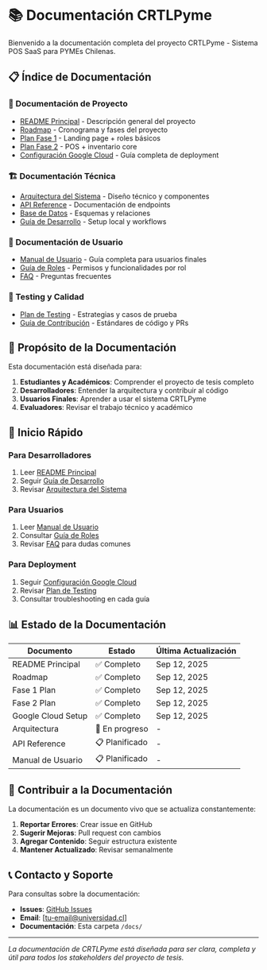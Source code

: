 
# 📚 Documentación CRTLPyme

Bienvenido a la documentación completa del proyecto CRTLPyme - Sistema POS SaaS para PYMEs Chilenas.

## 📋 Índice de Documentación

### 📖 Documentación de Proyecto
- [README Principal](../README.md) - Descripción general del proyecto
- [Roadmap](../ROADMAP.md) - Cronograma y fases del proyecto
- [Plan Fase 1](../FASE-1-PLAN.md) - Landing page + roles básicos
- [Plan Fase 2](../FASE-2-PLAN.md) - POS + inventario core
- [Configuración Google Cloud](../GOOGLE-CLOUD-SETUP.md) - Guía completa de deployment

### 🏗️ Documentación Técnica
- [Arquitectura del Sistema](./architecture.md) - Diseño técnico y componentes
- [API Reference](./api.md) - Documentación de endpoints
- [Base de Datos](./database.md) - Esquemas y relaciones
- [Guía de Desarrollo](./development.md) - Setup local y workflows

### 👥 Documentación de Usuario
- [Manual de Usuario](./user-manual.md) - Guía completa para usuarios finales
- [Guía de Roles](./roles-guide.md) - Permisos y funcionalidades por rol
- [FAQ](./faq.md) - Preguntas frecuentes

### 🧪 Testing y Calidad
- [Plan de Testing](./testing.md) - Estrategias y casos de prueba
- [Guía de Contribución](./contributing.md) - Estándares de código y PRs

## 🎯 Propósito de la Documentación

Esta documentación está diseñada para:

1. **Estudiantes y Académicos**: Comprender el proyecto de tesis completo
2. **Desarrolladores**: Entender la arquitectura y contribuir al código
3. **Usuarios Finales**: Aprender a usar el sistema CRTLPyme
4. **Evaluadores**: Revisar el trabajo técnico y académico

## 🚀 Inicio Rápido

### Para Desarrolladores
1. Leer [README Principal](../README.md)
2. Seguir [Guía de Desarrollo](./development.md)
3. Revisar [Arquitectura del Sistema](./architecture.md)

### Para Usuarios
1. Leer [Manual de Usuario](./user-manual.md)
2. Consultar [Guía de Roles](./roles-guide.md)
3. Revisar [FAQ](./faq.md) para dudas comunes

### Para Deployment
1. Seguir [Configuración Google Cloud](../GOOGLE-CLOUD-SETUP.md)
2. Revisar [Plan de Testing](./testing.md)
3. Consultar troubleshooting en cada guía

## 📊 Estado de la Documentación

| Documento | Estado | Última Actualización |
|-----------|--------|---------------------|
| README Principal | ✅ Completo | Sep 12, 2025 |
| Roadmap | ✅ Completo | Sep 12, 2025 |
| Fase 1 Plan | ✅ Completo | Sep 12, 2025 |
| Fase 2 Plan | ✅ Completo | Sep 12, 2025 |
| Google Cloud Setup | ✅ Completo | Sep 12, 2025 |
| Arquitectura | 🔄 En progreso | - |
| API Reference | 📋 Planificado | - |
| Manual de Usuario | 📋 Planificado | - |

## 🤝 Contribuir a la Documentación

La documentación es un documento vivo que se actualiza constantemente:

1. **Reportar Errores**: Crear issue en GitHub
2. **Sugerir Mejoras**: Pull request con cambios
3. **Agregar Contenido**: Seguir estructura existente
4. **Mantener Actualizado**: Revisar semanalmente

## 📞 Contacto y Soporte

Para consultas sobre la documentación:
- **Issues**: [GitHub Issues](https://github.com/[usuario]/CRTLPyme/issues)
- **Email**: [tu-email@universidad.cl]
- **Documentación**: Esta carpeta `/docs/`

---

*La documentación de CRTLPyme está diseñada para ser clara, completa y útil para todos los stakeholders del proyecto de tesis.*
